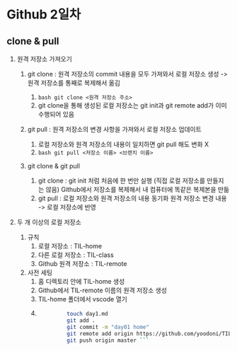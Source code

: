 # Github 2일차

## clone & pull

1. 원격 저장소 가져오기
    1. git clone : 원격 저장소의 commit 내용을 모두 가져와서 로컬 저장소 생성
                   -> 원격 저장소를 통째로 복제해서 옮김
        1. ``` bash git clone <원격 저장소 주소> ```
        2. git clone을 통해 생성된 로컬 저장소는 git init과 git remote add가 이미 수행되어 있음

    2. git pull : 원격 저장소의 변경 사항을 가져와서 로컬 저장소 업데이트
        1. 로컬 저장소와 원격 저장소의 내용이 일치하면 git pull 해도 변화 X
        2. ``` bash git pull <저장소 이름> <브랜치 이름> ```
    
    3. git clone & git pull
        1. git clone : git init 처럼 처음에 한 번만 실행 (직접 로컬 저장소를 만들지는 않음)
                       Github에서 저장소를 복제해서 내 컴퓨터에 똑같은 복제본을 만듦
        2. git pull : 로컬 저장소와 원격 저장소의 내용 동기화
                      원격 저장소 변경 내용 -> 로컬 저장소에 반영
        
2. 두 개 이상의 로컬 저장소
    1. 규칙
        1. 로컬 저장소 : TIL-home 
        2. 다른 로컬 저장소 : TIL-class 
        3. Github 원격 저장소 : TIL-remote
    2. 사전 세팅
        1. 홈 디렉토리 안에 TIL-home 생성
        2. Github에서 TIL-remote 이름의 원격 저장소 생성
        3. TIL-home 폴더에서 vscode 열기
        4. ``` bash git init  
                    touch day1.md  
                    git add .  
                    git commit -m "day01 home"  
                    git remote add origin https://github.com/yoodoni/TIL-remote.git  
                    git push origin master ```
                    
        